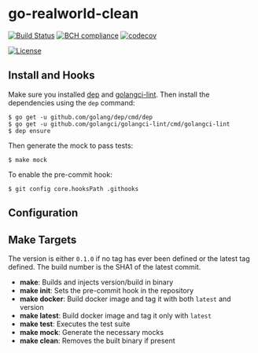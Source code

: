 # go-realworld-clean

[![Build Status](https://travis-ci.org/err0r500/go-realworld-clean.svg?branch=master)](https://travis-ci.org/err0r500/go-realworld-clean)
[![BCH compliance](https://bettercodehub.com/edge/badge/err0r500/go-realworld-clean?branch=master)](https://bettercodehub.com/)
[![codecov](https://codecov.io/gh/err0r500/go-realworld-clean/branch/master/graph/badge.svg)](https://codecov.io/gh/err0r500/go-realworld-clean)

[![License](https://img.shields.io/badge/license-MIT-blue.svg)](https://github.com/err0r500/go-realworld-clean/blob/master/LICENSE)
## Install and Hooks

Make sure you installed [dep](https://github.com/golang/dep) and 
[golangci-lint](https://github.com/golangci/golangci-lint). Then install the
dependencies using the `dep` command:

```
$ go get -u github.com/golang/dep/cmd/dep
$ go get -u github.com/golangci/golangci-lint/cmd/golangci-lint
$ dep ensure
```

Then generate the mock to pass tests:

```
$ make mock
```

To enable the pre-commit hook:

```
$ git config core.hooksPath .githooks
```

## Configuration

## Make Targets

The version is either `0.1.0` if no tag has ever been defined or the latest
tag defined. The build number is the SHA1 of the latest commit.

- **make**: Builds and injects version/build in binary
- **make init**: Sets the pre-commit hook in the repository
- **make docker**: Build docker image and tag it with both `latest` and version
- **make latest**: Build docker image and tag it only with `latest`
- **make test**: Executes the test suite
- **make mock**: Generate the necessary mocks
- **make clean**: Removes the built binary if present